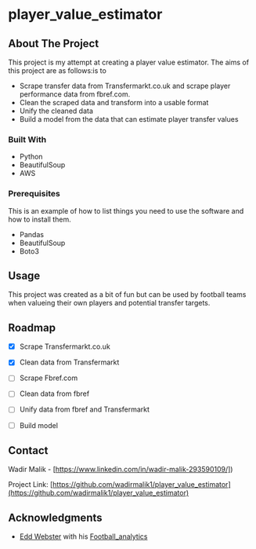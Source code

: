 # player_value_estimator



<!-- ABOUT THE PROJECT -->
## About The Project

This project is my attempt at creating a player value estimator. The aims of this project are as follows:is to 

* Scrape transfer data from Transfermarkt.co.uk and scrape player performance data from fbref.com.
* Clean the scraped data and transform into a usable format
* Unify the cleaned data
* Build a model from the data that can estimate player transfer values



### Built With


* Python
* BeautifulSoup
* AWS




### Prerequisites

This is an example of how to list things you need to use the software and how to install them.
* Pandas
* BeautifulSoup
* Boto3
 
 
 
<!-- USAGE EXAMPLES -->
## Usage

This project was created as a bit of fun but can be used by football teams when valueing their own players and potential transfer targets. 



<!-- ROADMAP -->
## Roadmap

- [x] Scrape Transfermarkt.co.uk
- [x] Clean data from Transfermarkt
- [ ] Scrape Fbref.com
- [ ] Clean data from fbref
- [ ] Unify data from fbref and Transfermarkt
- [ ] Build model




<!-- CONTACT -->
## Contact

Wadir Malik - [https://www.linkedin.com/in/wadir-malik-293590109/])

Project Link: [https://github.com/wadirmalik1/player_value_estimator](https://github.com/wadirmalik1/player_value_estimator)




<!-- ACKNOWLEDGMENTS -->
## Acknowledgments

* [Edd Webster](https://github.com/eddwebster) with his [Football_analytics](https://github.com/eddwebster/football_analytics)
